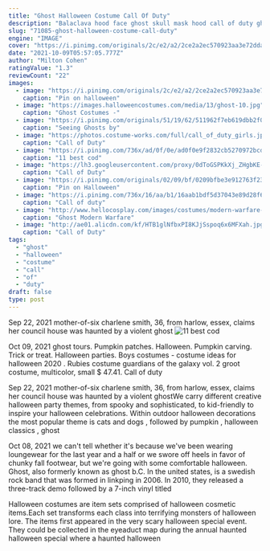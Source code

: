 ```yaml
---
title: "Ghost Halloween Costume Call Of Duty"
description: "Balaclava hood face ghost skull mask hood call of duty ghost mask biker halloween skateboard.  Cossmile. Call of duty cosplay costume, ghost battle suit warm fleece hoodies jacket tf 141 team uniform with patches, face shield. 4.8 out of 5 stars 3. $69.97 $ 69. 97. Free shipping. Disguise. Master chief classic muscle costume"
slug: "71085-ghost-halloween-costume-call-duty"
engine: "IMAGE"
cover: "https://i.pinimg.com/originals/2c/e2/a2/2ce2a2ec570923aa3e72ddad9fee8a66.jpg"
date: "2021-10-09T05:57:05.777Z"
author: "Milton Cohen"
ratingValue: "1.3"
reviewCount: "22"
images:
  - image: "https://i.pinimg.com/originals/2c/e2/a2/2ce2a2ec570923aa3e72ddad9fee8a66.jpg"
    caption: "Pin on halloween"
  - image: "https://images.halloweencostumes.com/media/13/ghost-10.jpg"
    caption: "Ghost Costumes -"
  - image: "https://i.pinimg.com/originals/51/19/62/511962f7eb619dbb2f0a02f699284b8c.jpg"
    caption: "Seeing Ghosts by"
  - image: "https://photos.costume-works.com/full/call_of_duty_girls.jpg"
    caption: "Call of Duty"
  - image: "https://i.pinimg.com/736x/ad/0f/0e/ad0f0e9f2832cb5270972bcd1d8c6f28--cg-art-replay.jpg"
    caption: "11 best cod"
  - image: "https://lh3.googleusercontent.com/proxy/0dToGSPKkXj_ZHgbKE-qIPGqvTRfx8nwcPvGKaqGuwE5VNN0xOfvukDMbY754b7ItftNoM4EHJ2rE7Qe-QYZ13PeGuXvIRa0jfb58Y7oTCOa=w1200-h630-p-k-no-nu"
    caption: "Call of Duty"
  - image: "https://i.pinimg.com/originals/02/09/bf/0209bfbe3e912763f233608491cb0c92.jpg"
    caption: "Pin on Halloween"
  - image: "https://i.pinimg.com/736x/16/aa/b1/16aab1bdf5d37043e89d28f6ae0532bb--modern-warfare-ghosts.jpg"
    caption: "Call of duty"
  - image: "http://www.hellocosplay.com/images/costumes/modern-warfare-2-simon-ghost-riley-jacket-1.jpg"
    caption: "Ghost Modern Warfare"
  - image: "http://ae01.alicdn.com/kf/HTB1glNfbxPI8KJjSspoq6x6MFXah.jpg?size=138954&height=538&width=750&hash=50de59850ecff017000a4661a3449c32"
    caption: "Call of Duty"
tags:
  - "ghost"
  - "halloween"
  - "costume"
  - "call"
  - "of"
  - "duty"
draft: false
type: post
---
```


Sep 22, 2021 mother-of-six charlene smith, 36, from harlow, essex, claims her council house was haunted by a violent ghost
![11 best cod](https://i.pinimg.com/736x/ad/0f/0e/ad0f0e9f2832cb5270972bcd1d8c6f28--cg-art-replay.jpg "11 best cod")

Oct 09, 2021 ghost tours. Pumpkin patches. Halloween. Pumpkin carving. Trick or treat. Halloween parties.  Boys costumes - costume ideas for halloween 2020 . Rubies costume guardians of the galaxy vol. 2 groot costume, multicolor, small $ 47.41. Call of duty
<!--inArticleAds-->

<!--galleryOne-->

Sep 22, 2021 mother-of-six charlene smith, 36, from harlow, essex, claims her council house was haunted by a violent ghostWe carry different creative halloween party themes, from spooky and sophisticated, to kid-friendly to inspire your halloween celebrations. Within outdoor halloween decorations the most popular theme is cats and dogs , followed by pumpkin , halloween classics , ghost
<!--inArticleAds-->

<!--galleryTwo-->

Oct 08, 2021 we can't tell whether it's because we've been wearing loungewear for the last year and a half or we swore off heels in favor of chunky fall footwear, but we're going with some comfortable halloween. Ghost, also formerly known as ghost b.C. In the united states, is a swedish rock band that was formed in linkping in 2006. In 2010, they released a three-track demo followed by a 7-inch vinyl titled
<!--galleryThree-->

Halloween costumes are item sets comprised of halloween cosmetic items.Each set transforms each class into terrifying monsters of halloween lore. The items first appeared in the very scary halloween special event. They could be collected in the eyeaduct map during the annual haunted halloween special where a haunted halloween